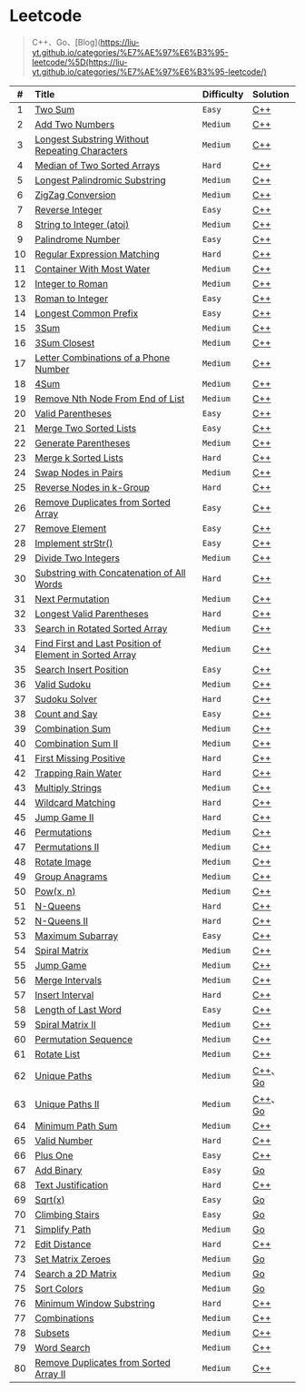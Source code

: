 # Leetcode

> C++、Go、[Blog](https://liu-yt.github.io/categories/%E7%AE%97%E6%B3%95-leetcode/%5D(https://liu-yt.github.io/categories/%E7%AE%97%E6%B3%95-leetcode/)

| #   | Title                                                                                                                                             | Difficulty | Solution                                                                    |
|:---:|:------------------------------------------------------------------------------------------------------------------------------------------------- | ---------- |:--------------------------------------------------------------------------- |
| 1   | [Two Sum](https://leetcode.com/problems/two-sum/)                                                                                                 | `Easy`     | [C++](./cpp/1.Two_Sum.cpp)                                                  |
| 2   | [Add Two Numbers](https://leetcode.com/problems/add-two-numbers/)                                                                                 | `Medium`   | [C++](./cpp/2.Add_Two_Numbers.cpp)                                          |
| 3   | [Longest Substring Without Repeating Characters](https://leetcode.com/problems/longest-substring-without-repeating-characters/)                   | `Medium`   | [C++](./cpp/3.Longest_Substring_Without_Repeating_Characters.cpp)           |
| 4   | [Median of Two Sorted Arrays](https://leetcode.com/problems/median-of-two-sorted-arrays/)                                                         | `Hard`     | [C++](./cpp/4.Median_of_Two_Sorted_Arrays.cpp)                              |
| 5   | [Longest Palindromic Substring](https://leetcode.com/problems/longest-palindromic-substring/)                                                     | `Medium`   | [C++](./cpp/5.Longest_Palindromic_Substring.cpp)                            |
| 6   | [ZigZag Conversion](https://leetcode.com/problems/zigzag-conversion/)                                                                             | `Medium`   | [C++](./cpp/6.ZigZag_Conversion.cpp)                                        |
| 7   | [Reverse Integer](https://leetcode.com/problems/reverse-integer/)                                                                                 | `Easy`     | [C++](./cpp/7.Reverse_Integer.cpp)                                          |
| 8   | [String to Integer (atoi)](https://leetcode.com/problems/string-to-integer-atoi/)                                                                 | `Medium`   | [C++](./cpp/8.String_to_Integer.cpp)                                        |
| 9   | [Palindrome Number](https://leetcode.com/problems/palindrome-number/)                                                                             | `Easy`     | [C++](./cpp/9.Palindrome_Number.cpp)                                        |
| 10  | [Regular Expression Matching](https://leetcode.com/problems/regular-expression-matching/)                                                         | `Hard`     | [C++](./cpp/10.Regular_Expression_Matching.cpp)                             |
| 11  | [Container With Most Water](https://leetcode.com/problems/container-with-most-water/)                                                             | `Medium`   | [C++](./cpp/11.Container_With_Most_Water.cpp)                               |
| 12  | [Integer to Roman](https://leetcode.com/problems/integer-to-roman/)                                                                               | `Medium`   | [C++](./cpp/12.Integer_to_Roman.cpp)                                        |
| 13  | [Roman to Integer](https://leetcode.com/problems/roman-to-integer/)                                                                               | `Easy`     | [C++](./cpp/13.Roman_to_Integer.cpp)                                        |
| 14  | [Longest Common Prefix](https://leetcode.com/problems/longest-common-prefix/)                                                                     | `Easy`     | [C++](./cpp/14.Longest_Common_Prefix.cpp)                                   |
| 15  | [3Sum](https://leetcode.com/problems/3sum/)                                                                                                       | `Medium`   | [C++](./cpp/15.3Sum.cpp)                                                    |
| 16  | [3Sum Closest](https://leetcode.com/problems/3sum-closest/)                                                                                       | `Medium`   | [C++](./cpp/16.3Sum_Closest.cpp)                                            |
| 17  | [Letter Combinations of a Phone Number](https://leetcode.com/problems/letter-combinations-of-a-phone-number/)                                     | `Medium`   | [C++](./cpp/17.Letter_Combinations_of_a_Phone_Number.cpp)                   |
| 18  | [4Sum](https://leetcode.com/problems/4sum/)                                                                                                       | `Medium`   | [C++](./cpp/18.4Sum.cpp)                                                    |
| 19  | [Remove Nth Node From End of List](https://leetcode.com/problems/remove-nth-node-from-end-of-list/)                                               | `Medium`   | [C++](./cpp/19.Remove_Nth_Node_From_End_of_List.cpp)                        |
| 20  | [Valid Parentheses](https://leetcode.com/problems/valid-parentheses/)                                                                             | `Easy`     | [C++](./cpp/20.Valid_Parentheses.cpp)                                       |
| 21  | [Merge Two Sorted Lists](https://leetcode.com/problems/merge-two-sorted-lists/)                                                                   | `Easy`     | [C++](./cpp/21.Merge_Two_Sorted_Lists.cpp)                                  |
| 22  | [Generate Parentheses](https://leetcode.com/problems/generate-parentheses/)                                                                       | `Medium`   | [C++](./cpp/22.Generate_Parentheses.cpp)                                    |
| 23  | [Merge k Sorted Lists](https://leetcode.com/problems/merge-k-sorted-lists/)                                                                       | `Hard`     | [C++](./cpp/23.Merge_k_Sorted_Lists.cpp)                                    |
| 24  | [Swap Nodes in Pairs](https://leetcode.com/problems/swap-nodes-in-pairs/)                                                                         | `Medium`   | [C++](./cpp/24.Swap_Nodes_in_Pairs.cpp)                                     |
| 25  | [Reverse Nodes in k-Group](https://leetcode.com/problems/reverse-nodes-in-k-group/)                                                               | `Hard`     | [C++](./cpp/25.Reverse_Nodes_in_k-Group.cpp)                                |
| 26  | [Remove Duplicates from Sorted Array](https://leetcode.com/problems/remove-duplicates-from-sorted-array/)                                         | `Easy`     | [C++](./cpp/26.Remove_Duplicates_from_Sorted_Array.cpp)                     |
| 27  | [Remove Element](https://leetcode.com/problems/remove-element/)                                                                                   | `Easy`     | [C++](./cpp/27.Remove_Element.cpp)                                          |
| 28  | [Implement strStr()](https://leetcode.com/problems/implement-strstr/)                                                                             | `Easy`     | [C++](./cpp/28.Implement_strStr.cpp)                                        |
| 29  | [Divide Two Integers](https://leetcode.com/problems/divide-two-integers/)                                                                         | `Medium`   | [C++](./cpp/29.Divide_Two_Integers.cpp)                                     |
| 30  | [Substring with Concatenation of All Words](https://leetcode.com/problems/substring-with-concatenation-of-all-words/)                             | `Hard`     | [C++](./cpp/30.Substring_with_Concatenation_of_All_Words.cpp)               |
| 31  | [Next Permutation](https://leetcode.com/problems/next-permutation/)                                                                               | `Medium`   | [C++](./cpp/31.Next_Permutation.cpp)                                        |
| 32  | [Longest Valid Parentheses](https://leetcode.com/problems/longest-valid-parentheses/)                                                             | `Hard`     | [C++](./cpp/32.Longest_Valid_Parentheses.cpp)                               |
| 33  | [Search in Rotated Sorted Array](https://leetcode.com/problems/search-in-rotated-sorted-array/)                                                   | `Medium`   | [C++](./cpp/33.Search_in_Rotated_Sorted_Array.cpp)                          |
| 34  | [Find First and Last Position of Element in Sorted Array](https://leetcode.com/problems/find-first-and-last-position-of-element-in-sorted-array/) | `Medium`   | [C++](./cpp/34.Find_First_and_Last_Position_of_Element_in_Sorted_Array.cpp) |
| 35  | [Search Insert Position](https://leetcode.com/problems/search-insert-position/)                                                                   | `Easy`     | [C++](./cpp/35.Search_Insert_Position.cpp)                                  |
| 36  | [Valid Sudoku](https://leetcode.com/problems/valid-sudoku/)                                                                                       | `Medium`   | [C++](./cpp/36.Valid_Sudoku.cpp)                                            |
| 37  | [Sudoku Solver](https://leetcode.com/problems/sudoku-solver/)                                                                                     | `Hard`     | [C++](./cpp/37.Sudoku_Solver.cpp)                                           |
| 38  | [Count and Say](https://leetcode.com/problems/count-and-say/)                                                                                     | `Easy`     | [C++](./cpp/38.Count_and_Say.cpp)                                           |
| 39  | [Combination Sum](https://leetcode.com/problems/combination-sum/)                                                                                 | `Medium`   | [C++](./cpp/39.Combination_Sum.cpp)                                         |
| 40  | [Combination Sum II](https://leetcode.com/problems/combination-sum-ii/)                                                                           | `Medium`   | [C++](./cpp/40.Combination_Sum_II.cpp)                                      |
| 41  | [First Missing Positive](https://leetcode.com/problems/first-missing-positive/)                                                                   | `Hard`     | [C++](./cpp/41.First_Missing_Positive.cpp)                                  |
| 42  | [Trapping Rain Water](https://leetcode.com/problems/trapping-rain-water/)                                                                         | `Hard`     | [C++](./cpp/42.Trapping_Rain_Water.cpp)                                     |
| 43  | [Multiply Strings](https://leetcode.com/problems/multiply-strings/)                                                                               | `Medium`   | [C++](./cpp/43.Multiply_Strings.cpp)                                        |
| 44  | [Wildcard Matching](https://leetcode.com/problems/wildcard-matching/)                                                                             | `Hard`     | [C++](./cpp/44.Wildcard_Matching.cpp)                                       |
| 45  | [Jump Game II](https://leetcode.com/problems/jump-game-ii/)                                                                                       | `Hard`     | [C++](./cpp/45.Jump_Game_II.cpp)                                            |
| 46  | [Permutations](https://leetcode.com/problems/permutations/)                                                                                       | `Medium`   | [C++](./cpp/46.Permutations.cpp)                                            |
| 47  | [Permutations II](https://leetcode.com/problems/permutations-ii/)                                                                                 | `Medium`   | [C++](./cpp/47.Permutations_II.cpp)                                         |
| 48  | [Rotate Image](https://leetcode.com/problems/rotate-image/)                                                                                       | `Medium`   | [C++](./cpp/48.Rotate_Image.cpp)                                            |
| 49  | [Group Anagrams](https://leetcode.com/problems/group-anagrams/)                                                                                   | `Medium`   | [C++](./cpp/49.Group_Anagrams.cpp)                                          |
| 50  | [Pow(x, n)](https://leetcode.com/problems/powx-n/)                                                                                                | `Medium`   | [C++](./cpp/50.Pow_x_n.cpp)                                                 |
| 51  | [N-Queens](https://leetcode.com/problems/n-queens/)                                                                                               | `Hard`     | [C++](./cpp/51.N-Queens.cpp)                                                |
| 52  | [N-Queens II](https://leetcode.com/problems/n-queens-ii/)                                                                                         | `Hard`     | [C++](./cpp/52.N-Queens_II.cpp)                                             |
| 53  | [Maximum Subarray](https://leetcode.com/problems/maximum-subarray/)                                                                               | `Easy`     | [C++](./cpp/53.Maximum_Subarray.cpp)                                        |
| 54  | [Spiral Matrix](https://leetcode.com/problems/spiral-matrix/)                                                                                     | `Medium`   | [C++](./cpp/54.Spiral_Matrix.cpp)                                           |
| 55  | [Jump Game](https://leetcode.com/problems/jump-game/)                                                                                             | `Medium`   | [C++](./cpp/55.Jump_Game.cpp)                                               |
| 56  | [Merge Intervals](https://leetcode.com/problems/merge-intervals/)                                                                                 | `Medium`   | [C++](./cpp/56.Merge_Intervals.cpp)                                         |
| 57  | [Insert Interval](https://leetcode.com/problems/insert-interval/)                                                                                 | `Hard`     | [C++](./cpp/57.Insert_Interval.cpp)                                         |
| 58  | [Length of Last Word](https://leetcode.com/problems/length-of-last-word/)                                                                         | `Easy`     | [C++](./cpp/58.Length_of_Last_Word.cpp)                                     |
| 59  | [Spiral Matrix II](https://leetcode.com/problems/spiral-matrix-ii/)                                                                               | `Medium`   | [C++](./cpp/59.Spiral_Matrix_II.cpp)                                        |
| 60  | [Permutation Sequence](https://leetcode.com/problems/permutation-sequence/)                                                                       | `Medium`   | [C++](./cpp/60.Permutation_Sequence.cpp)                                    |
| 61  | [Rotate List](https://leetcode.com/problems/rotate-list/)                                                                                         | `Medium`   | [C++](./cpp/61.Rotate_List.cpp)                                             |
| 62  | [Unique Paths](https://leetcode.com/problems/unique-paths/)                                                                                       | `Medium`   | [C++](./cpp/62.Unique_Paths.cpp)、[Go](./go/62.Unique_Paths.go)              |
| 63  | [Unique Paths II](https://leetcode.com/problems/unique-paths-ii/)                                                                                 | `Medium`   | [C++](./cpp/63.Unique_Paths_II.cpp)、[Go](./go/63.Unique_Paths_II.go)        |
| 64  | [Minimum Path Sum](https://leetcode.com/problems/minimum-path-sum/)                                                                               | `Medium`   | [C++](./cpp/64.Minimum_Path_Sum.cpp)                                        |
| 65  | [Valid Number](https://leetcode.com/problems/valid-number/)                                                                                       | `Hard`     | [C++](./cpp/65.Valid_Number.cpp)                                            |
| 66  | [Plus One](https://leetcode.com/problems/plus-one/)                                                                                               | `Easy`     | [C++](./cpp/66.Plus_One.cpp)                                                |
| 67  | [Add Binary](https://leetcode.com/problems/add-binary/)                                                                                           | `Easy`     | [Go](./go/67.Add_Binary.go)                                                 |
| 68  | [Text Justification](https://leetcode.com/problems/text-justification/)                                                                           | `Hard`     | [C++](./cpp/68.Text_Justification.cpp)                                      |
| 69  | [Sqrt(x)](https://leetcode.com/problems/sqrtx/)                                                                                                   | `Easy`     | [Go](./go/69.Sqrt_x.go)                                                     |
| 70  | [Climbing Stairs](https://leetcode.com/problems/climbing-stairs/)                                                                                 | `Easy`     | [Go](./go/70.Climbing_Stairs.go)                                            |
| 71  | [Simplify Path](https://leetcode.com/problems/simplify-path/)                                                                                     | `Medium`   | [Go](./go/71.Simplify_Path.go)                                              |
| 72  | [Edit Distance](https://leetcode.com/problems/edit-distance/)                                                                                     | `Hard`     | [C++](./cpp/72.Edit_Distance.cpp)                                           |
| 73  | [Set Matrix Zeroes](https://leetcode.com/problems/set-matrix-zeroes/)                                                                             | `Medium`   | [Go](./go/73.Set_Matrix_Zeroes.go)                                          |
| 74  | [Search a 2D Matrix](https://leetcode.com/problems/search-a-2d-matrix/)                                                                           | `Medium`   | [Go](./go/74.Search_a_2D_Matrix.go)                                         |
| 75  | [Sort Colors](https://leetcode.com/problems/sort-colors/)                                                                                         | `Medium`   | [Go](./go/75.Sort_Colors.go)                                                |
| 76  | [Minimum Window Substring](https://leetcode.com/problems/minimum-window-substring/)                                                               | `Hard`     | [C++](./cpp/76.Minimum_Window_Substring.cpp)                                |
| 77  | [Combinations](https://leetcode.com/problems/combinations/)                                                                                       | `Medium`   | [C++](./cpp/77.Combinations.cpp)                                            |
| 78  | [Subsets](https://leetcode.com/problems/subsets/)                                                                                                 | `Medium`   | [C++](./cpp/78.Subsets.cpp)                                                 |
| 79  | [Word Search](https://leetcode.com/problems/word-search/)                                                                                         | `Medium`   | [C++](./cpp/79.WordSearch.cpp)                                              |
| 80  | [Remove Duplicates from Sorted Array II](https://leetcode.com/problems/remove-duplicates-from-sorted-array-ii/)                                   | `Medium`   | [C++](./cpp/80.Remove_Duplicates_from_Sorted_Array_II.cpp)                  |
